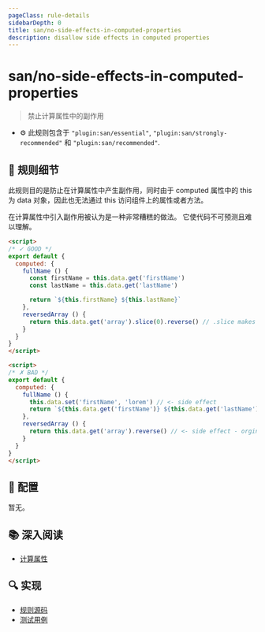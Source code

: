 ```yaml
---
pageClass: rule-details
sidebarDepth: 0
title: san/no-side-effects-in-computed-properties
description: disallow side effects in computed properties
---
```

# san/no-side-effects-in-computed-properties
> 禁止计算属性中的副作用

- :gear: 此规则包含于 `"plugin:san/essential"`, `"plugin:san/strongly-recommended"` 和 `"plugin:san/recommended"`.

## :book: 规则细节

此规则目的是防止在计算属性中产生副作用，同时由于 computed 属性中的 this 为 data 对象，因此也无法通过 this 访问组件上的属性或者方法。

在计算属性中引入副作用被认为是一种非常糟糕的做法。 它使代码不可预测且难以理解。

<eslint-code-block :rules="{'san/no-side-effects-in-computed-properties': ['error']}">

```html
<script>
/* ✓ GOOD */
export default {
  computed: {
    fullName () {
      const firstName = this.data.get('firstName')
      const lastName = this.data.get('lastName')

      return `${this.firstName} ${this.lastName}`
    },
    reversedArray () {
      return this.data.get('array').slice(0).reverse() // .slice makes a copy of the array, instead of mutating the orginal
    }
  }
}
</script>
```

</eslint-code-block>

<eslint-code-block :rules="{'san/no-side-effects-in-computed-properties': ['error']}">

```html
<script>
/* ✗ BAD */
export default {
  computed: {
    fullName () {
      this.data.set('firstName', 'lorem') // <- side effect
      return `${this.data.get('firstName')} ${this.data.get('lastName')}`
    },
    reversedArray () {
      return this.data.get('array').reverse() // <- side effect - orginal array is being mutated
    }
  }
}
</script>
```

</eslint-code-block>

## :wrench: 配置

暂无。

## :books: 深入阅读

- [计算属性](https://baidu.github.io/san/tutorial/component/#计算数据)

## :mag: 实现

- [规则源码](https://github.com/ecomfe/eslint-plugin-san/blob/main/lib/rules/no-side-effects-in-computed-properties.js)
- [测试用例](https://github.com/ecomfe/eslint-plugin-san/tree/main/__tests__/lib/rules/no-side-effects-in-computed-properties.test.js)
